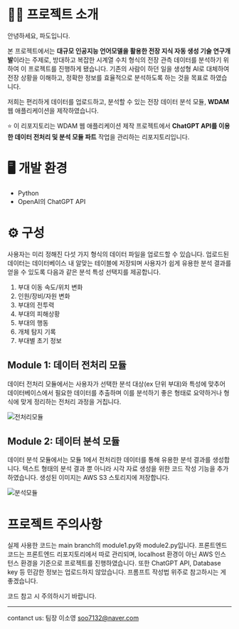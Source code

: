 # 🧑‍🏫 프로젝트 소개
안녕하세요, 파도입니다.

본 프로젝트에서는 **대규모 인공지능 언어모델을 활용한 전장 지식 자동 생성 기술 연구개발**이라는 주제로, 
방대하고 복잡한 시계열 수치 형식의 전장 관측 데이터를 분석하기 위하여 이 프로젝트를 진행하게 됐습니다. 
기존의 사람이 하던 일을 생성형 AI로 대체하여 전장 상황을 이해하고, 정확한 정보를 효율적으로 분석하도록 하는 것을 목표로 하였습니다.

저희는 편리하게 데이터를 업로드하고, 분석할 수 있는 전장 데이터 분석 모듈, **WDAM** 웹 애플리케이션을 제작하였습니다.

⭐ 이 리포지토리는 WDAM 웹 애플리케이션 제작 프로젝트에서 **ChatGPT API를 이용한 데이터 전처리 및 분석 모듈 파트** 작업을 관리하는 리포지토리입니다.

# 🖥️ 개발 환경
- Python
- OpenAI의 ChatGPT API


# ⚙️ 구성
사용자는 미리 정해진 다섯 가지 형식의 데이터 파일을 업로드할 수 있습니다.
업로드된 데이터는 데이터베이스 내 알맞는 테이블에 저장되며
사용자가 쉽게 유용한 분석 결과를 얻을 수 있도록 다음과 같은 분석 특성 선택지를 제공합니다.

1. 부대 이동 속도/위치 변화
2. 인원/장비/자원 변화
3. 부대의 전투력
4. 부대의 피해상황
5. 부대의 행동
6. 개체 탐지 기록
7. 부대별 초기 정보
   
## Module 1: 데이터 전처리 모듈
데이터 전처리 모듈에서는 사용자가 선택한 분석 대상(ex 단위 부대)와 특성에 맞추어
데이터베이스에서 필요한 데이터를 추출하며
이를 분석하기 좋은 형태로 요약하거나 형식에 맞게 정리하는 전처리 과정을 거칩니다.

![전처리모듈](https://github.com/user-attachments/assets/35bb7339-b4a5-4343-a769-6e924a4197ed)

## Module 2: 데이터 분석 모듈
데이터 분석 모듈에서는 모듈 1에서 전처리한 데이터를 통해
유용한 분석 결과를 생성합니다.
텍스트 형태의 분석 결과 뿐 아니라 시각 자료 생성을 위한 코드 작성 기능을 추가하였습니다.
생성된 이미지는 AWS S3 스토리지에 저장합니다.

![분석모듈](https://github.com/user-attachments/assets/fd316f28-361e-4376-a89c-0404a39a7ebf)


# 프로젝트 주의사항
실제 사용한 코드는 main branch의 module1.py와 module2.py입니다.
프론트엔드 코드는 프론트엔드 리포지토리에서 따로 관리되며, localhost 환경이 아닌 AWS 인스턴스 환경을 기준으로 프로젝트를 진행하였습니다.
또한 ChatGPT API, Database key 등 민감한 정보는 업로드하지 않았습니다.
프롬프트 작성법 위주로 참고하시는 게 좋겠습니다.

코드 참고 시 주의하시기 바랍니다.

---
contanct us: 팀장 이소영 soo7132@naver.com
